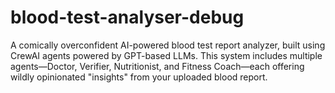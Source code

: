 # blood-test-analyser-debug
A comically overconfident AI-powered blood test report analyzer, built using CrewAI agents powered by GPT-based LLMs. This system includes multiple agents—Doctor, Verifier, Nutritionist, and Fitness Coach—each offering wildly opinionated "insights" from your uploaded blood report.
